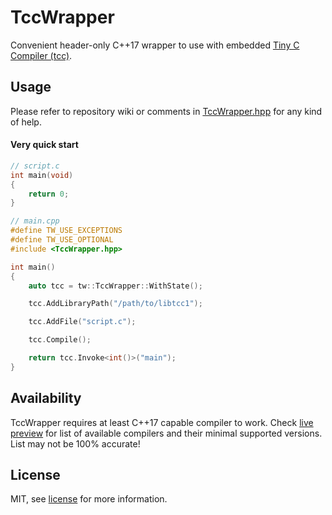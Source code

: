 # TccWrapper

Convenient header-only C++17 wrapper to use with embedded [Tiny C Compiler (tcc)](https://bellard.org/tcc/).

## Usage

Please refer to repository wiki or comments in [TccWrapper.hpp](include/TccWrapper.hpp) for any kind of help.

#### Very quick start

```c
// script.c
int main(void)
{
    return 0;
}
```

```cpp
// main.cpp
#define TW_USE_EXCEPTIONS
#define TW_USE_OPTIONAL
#include <TccWrapper.hpp>

int main()
{
    auto tcc = tw::TccWrapper::WithState();

    tcc.AddLibraryPath("/path/to/libtcc1");

    tcc.AddFile("script.c");

    tcc.Compile();

    return tcc.Invoke<int()>("main");
}

```

## Availability

TccWrapper requires at least C++17 capable compiler to work. Check [live preview](https://godbolt.org/z/d95vbe9Tn) for list of available compilers and their minimal supported versions. List may not be 100% accurate!

## License

MIT, see [license](LICENSE) for more information.
